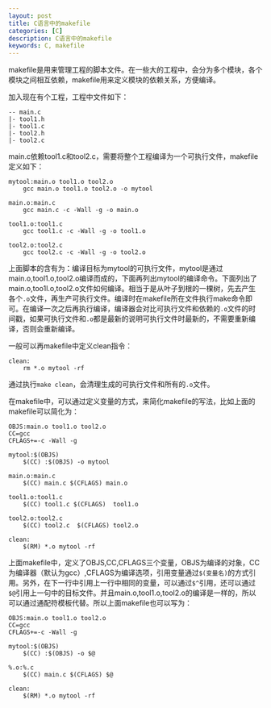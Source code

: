 ```yaml
---
layout: post
title: C语言中的makefile
categories: [C]
description: C语言中的makefile
keywords: C, makefile
---
```


makefile是用来管理工程的脚本文件。在一些大的工程中，会分为多个模块，各个模块之间相互依赖，makefile用来定义模块的依赖关系，方便编译。

加入现在有个工程，工程中文件如下：
```
-- main.c
|- tool1.h
|- tool1.c
|- tool2.h
|- tool2.c
```
main.c依赖tool1.c和tool2.c，需要将整个工程编译为一个可执行文件，makefile定义如下：
```
mytool:main.o tool1.o tool2.o
    gcc main.o tool1.o tool2.o -o mytool

main.o:main.c
    gcc main.c -c -Wall -g -o main.o

tool1.o:tool1.c
    gcc tool1.c -c -Wall -g -o tool1.o

tool2.o:tool2.c
    gcc tool2.c -c -Wall -g -o tool2.o
```

上面脚本的含有为：编译目标为mytool的可执行文件，mytool是通过main.o,tool1.o,tool2.o编译而成的，下面再列出mytool的编译命令。下面列出了main.o,too1l.o,tool2.o文件如何编译。相当于是从叶子到根的一棵树，先去产生各个`.o`文件，再生产可执行文件。编译时在makefile所在文件执行make命令即可。在编译一次之后再执行编译，编译器会对比可执行文件和依赖的`.o`文件的时间戳，如果可执行文件和`.o`都是最新的说明可执行文件时最新的，不需要重新编译，否则会重新编译。

一般可以再makefile中定义clean指令：
```
clean:
    rm *.o mytool -rf
```
通过执行`make clean`，会清理生成的可执行文件和所有的`.o`文件。

在makefile中，可以通过定义变量的方式，来简化makefile的写法，比如上面的makefile可以简化为：
```
OBJS:main.o tool1.o tool2.o
CC=gcc
CFLAGS+=-c -Wall -g

mytool:$(OBJS)
    $(CC) :$(OBJS) -o mytool

main.o:main.c
    $(CC) main.c $(CFLAGS) main.o

tool1.o:tool1.c
    $(CC) tool1.c $(CFLAGS)  tool1.o

tool2.o:tool2.c
    $(CC) tool2.c  $(CFLAGS) tool2.o

clean:
    $(RM) *.o mytool -rf
```
上面makefile中，定义了OBJS,CC,CFLAGS三个变量，OBJS为编译的对象，CC为编译器（默认为gcc）,CFLAGS为编译选项，引用变量通过`$(变量名)`的方式引用。另外，在下一行中引用上一行中相同的变量，可以通过`$^`引用，还可以通过`$@`引用上一句中的目标文件。并且main.o,tool1.o,tool2.o的编译是一样的，所以可以通过通配符模板代替。所以上面makefile也可以写为：
```
OBJS:main.o tool1.o tool2.o
CC=gcc
CFLAGS+=-c -Wall -g

mytool:$(OBJS)
    $(CC) :$(OBJS) -o $@

%.o:%.c
    $(CC) main.c $(CFLAGS) $@

clean:
    $(RM) *.o mytool -rf
```

